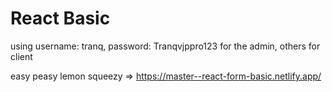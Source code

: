 # React Basic

using username: tranq, password: Tranqvjppro123 for the admin, others for client

easy peasy lemon squeezy => https://master--react-form-basic.netlify.app/
